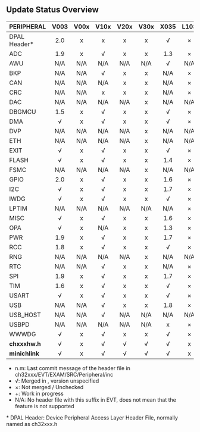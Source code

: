 ## Update Status Overview
|PERIPHERAL    |V003|V00x|V10x|V20x|V30x|X035|L103|M030|
|:-------------|:--:|:--:|:--:|:--:|:--:|:--:|:--:|:--:|
|DPAL Header\* |2.0 | x  | x  | x  | x  | √  | ×  | ×  |
|ADC           |1.9 | x  | √  | x  | x  |1.3 | ×  | ×  |
|AWU           |N/A |N/A |N/A |N/A |N/A | √  |N/A |N/A |
|BKP           |N/A |N/A | √  | x  | x  |N/A | ×  |N/A |
|CAN           |N/A |N/A |N/A | x  | x  |N/A | ×  |N/A |
|CRC           |N/A |N/A | x  | x  | x  |N/A | ×  |N/A |
|DAC           |N/A |N/A |N/A |N/A | x  |N/A |N/A |N/A |
|DBGMCU        |1.5 | x  | √  | x  | x  | √  | ×  | ×  |
|DMA           | √  | x  | √  | x  | x  | √  | ×  | ×  |
|DVP           |N/A |N/A |N/A |N/A | x  |N/A |N/A |N/A |
|ETH           |N/A |N/A |N/A |N/A | x  |N/A |N/A |N/A |
|EXIT          | √  | x  | √  | x  | x  | √  | ×  | ×  |
|FLASH         | √  | x  | √  | x  | x  |1.4 | ×  | ×  |
|FSMC          |N/A |N/A |N/A |N/A | x  |N/A |N/A |N/A |
|GPIO          |2.0 | x  | √  | x  | x  |1.6 | ×  | ×  |
|I2C           | √  | x  | √  | x  | x  |1.7 | ×  | ×  |
|IWDG          | √  | x  | √  | x  | x  | √  | ×  |N/A |
|LPTIM         |N/A |N/A |N/A |N/A |N/A |N/A | ×  |N/A |
|MISC          | √  | x  | √  | x  | x  |1.6 | ×  |N/A |
|OPA           | √  | x  |N/A | x  | x  |1.3 | ×  | ×  |
|PWR           |1.9 | x  | √  | x  | x  |1.7 | ×  | ×  |
|RCC           |1.8 | x  | √  | x  | x  | √  | ×  | ×  |
|RNG           |N/A |N/A |N/A |N/A | x  |N/A |N/A |N/A |
|RTC           |N/A |N/A | √  | x  | x  |N/A | ×  |N/A |
|SPI           |1.9 | x  | √  | x  | x  |1.7 | ×  | ×  |
|TIM           |1.6 | x  | √  | x  | x  | √  | ×  | ×  |
|USART         | √  | x  | √  | x  | x  | √  | ×  | ×  |
|USB           |N/A |N/A | √  | x  | x  |1.8 | ×  | ×  |
|USB_HOST      |N/A |N/A | √  |N/A |N/A |N/A |N/A |N/A |
|USBPD         |N/A |N/A |N/A |N/A |N/A | x  | ×  | ×  |
|WWWDG         | √  | x  | √  | x  | x  | √  | ×  | ×  |
|**chxxxhw.h** | √  | x  | √  | √  | √  | √  | x  | x  |
|**minichlink**| √  | x  | √  | √  | √  | √  | x  | x  |

* n.m:  Last commit message of the header file in ch32xxx/EVT/EXAM/SRC/Peripheral/inc
* √:    Merged in , version unspecified
* ×:    Not merged / Unchecked
* +:    Work in progress
* N/A:  No header file with this suffix in EVT, does not mean that the feature is not supported

\* DPAL Header: Device Peripheral Access Layer Header File, normally named as ch32xxx.h
